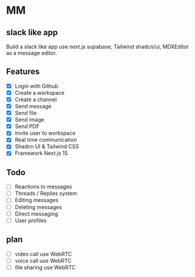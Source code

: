 # MM

## slack like app

Build a slack like app use next.js supabase, Tailwind shadcn/ui, MDXEditor as a message editor.

## Features

- [x] Login with Github
- [x] Create a workspace
- [x] Create a channel
- [x] Send message
- [x] Send file
- [x] Send image
- [x] Send PDF
- [x] Invite user to workspace
- [x] Real time communication
- [x] Shadcn UI & Tailwind CSS
- [x] Framework Next.js 15

## Todo

- [ ] Reactions to messages
- [ ] Threads / Replies system
- [ ] Editing messages
- [ ] Deleting messages
- [ ] Direct messaging
- [ ] User profiles

## plan

- [ ] video call use WebRTC
- [ ] voice call use WebRTC
- [ ] file sharing use WebRTC
